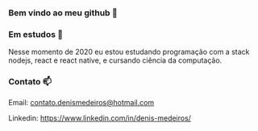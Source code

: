 ### Bem vindo ao meu github 👋

### Em estudos 🧠
Nesse momento de 2020 eu estou estudando programação com a stack nodejs, react e react native,
e cursando ciência da computação.

### Contato 📫

Email: contato.denismedeiros@hotmail.com

Linkedin: https://www.linkedin.com/in/denis-medeiros/

<!--
**DenisMedeirosSDK/DenisMedeirosSDK** is a ✨ _special_ ✨ repository because its `README.md` (this file) appears on your GitHub profile.

Here are some ideas to get you started:

- 🔭 I’m currently working on ...
- 🌱 I’m currently learning ...
- 👯 I’m looking to collaborate on ...
- 🤔 I’m looking for help with ...
- 💬 Ask me about ...
- 📫 How to reach me: ...
- 😄 Pronouns: ...
- ⚡ Fun fact: ...
-->
